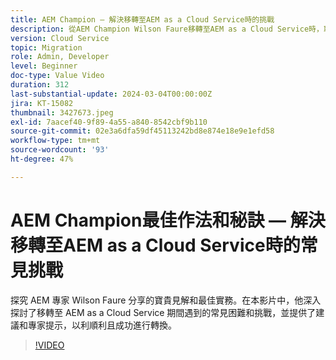 ```yaml
---
title: AEM Champion — 解決移轉至AEM as a Cloud Service時的挑戰
description: 從AEM Champion Wilson Faure移轉至AEM as a Cloud Service時，取得解決常見挑戰的專家建議。
version: Cloud Service
topic: Migration
role: Admin, Developer
level: Beginner
doc-type: Value Video
duration: 312
last-substantial-update: 2024-03-04T00:00:00Z
jira: KT-15082
thumbnail: 3427673.jpeg
exl-id: 7aacef40-9f89-4a55-a840-8542cbf9b110
source-git-commit: 02e3a6dfa59df45113242bd8e874e18e9e1efd58
workflow-type: tm+mt
source-wordcount: '93'
ht-degree: 47%

---
```


# AEM Champion最佳作法和秘訣 — 解決移轉至AEM as a Cloud Service時的常見挑戰

探究 AEM 專家 Wilson Faure 分享的寶貴見解和最佳實務。在本影片中，他深入探討了移轉至 AEM as a Cloud Service 期間遇到的常見困難和挑戰，並提供了建議和專家提示，以利順利且成功進行轉換。

>[!VIDEO](https://video.tv.adobe.com/v/3427673/?learn=on)
